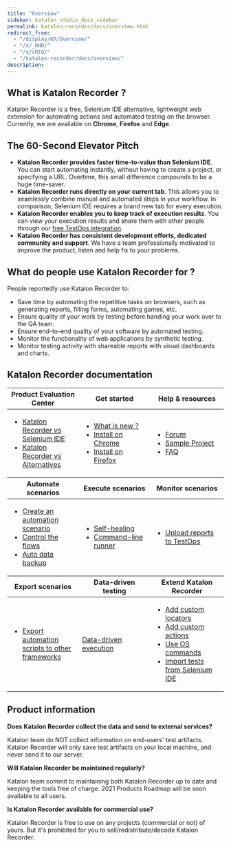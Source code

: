 ```yaml
---
title: "Overview"
sidebar: katalon_studio_docs_sidebar
permalink: katalon-recorder/docs/overview.html
redirect_from:
  - "/display/KR/Overview/"
  - "/x/_RHR/"
  - "/x/cRtO/"
  - "/katalon-recorder/docs/overview/"
description:
---
```


## What is Katalon Recorder ?

Katalon Recorder is a free, Selenium IDE alternative, lightweight web extension for automating actions and automated testing on the browser. Currently, we are available on **Chrome**, **Firefox** and **Edge**.

## The 60-Second Elevator Pitch

- **Katalon Recorder provides faster time-to-value than Selenium IDE**. You can start automating instantly, without having to create a project, or specifying a URL. Overtime, this small difference compounds to be a huge time-saver.
- **Katalon Recorder runs directly on your current tab**. This allows you to seamlessly combine manual and automated steps in your workflow. In comparison, Selenium IDE requires a brand new tab for every execution.
- **Katalon Recorder enables you to keep track of execution results**. You can view your execution results and share them with other people through our [free TestOps integration](https://docs.katalon.com/katalon-analytics/docs/overview.html).
- **Katalon Recorder has consistent development efforts, dedicated community and support**. We have a team professionally motivated to improve the product, listen and help fix to your problems.

## What do people use Katalon Recorder for ?

People reportedly use Katalon Recorder to:

- Save time by automating the repetitive tasks on browsers, such as generating reports, filling forms, automating games, etc.
- Ensure quality of your work by testing before handing your work over to the QA team.
- Ensure end-to-end quality of your software by automated testing.
- Monitor the functionality of web applications by synthetic testing.
- Monitor testing activity with shareable reports with visual dashboards and charts.

## Katalon Recorder documentation

<table class="top-vertical-align-table">
    <thead>
        <tr>
            <th style="width:33%"><strong>Product Evaluation Center</strong></th>
            <th style="width:33%"><strong>Get started</strong></th>
            <th><strong>Help & resources</strong></th>
        </tr>
    </thead>
    <tbody>
        <tr>
            <td>
                <ul>
                    <li><a href="./katalon-recorder-vs-selenium-ide.html">Katalon Recorder vs Selenium IDE</a>
                    </li>
                    <li><a href="./katalon-recorder-vs-alternatives.html">Katalon Recorder vs Alternatives</a>
                    </li>                                 
                </ul>
            </td>
            <td>
                <ul>
                    <li><a href="./release-notes.html">What is new ?</a>
                    </li>
                    <li><a href="https://chrome.google.com/webstore/detail/katalon-recorder-selenium/ljdobmomdgdljniojadhoplhkpialdid">Install on Chrome</a>
                    </li>
                    <li><a href="https://addons.mozilla.org/en-US/firefox/addon/katalon-automation-record/">Install on Firefox</a>
                    </li>                                        
                </ul>
            </td>
            <td>
                <ul>
                    <li><a href="https://forum.katalon.com/c/katalon-recorder">Forum</a>
                    </li>
                    <li><a href="./samples.html">Sample Project</a>
                    </li>
                    <li><a href="./faq-and-troubleshooting-instructions.html">FAQ</a>
                    </li>                                        
                </ul>
            </td>
    </tbody>
    <thead>
        <tr>
            <th><strong>Automate scenarios</strong></th>
            <th><strong>Execute scenarios</strong></th>
            <th><strong>Monitor scenarios</strong></th>
        </tr>
    </thead>
    <tbody>
        <tr>
            <td>
                <ul>
                    <li><a href="./automate-scenarios.html">Create an automation scenario</a>
                    </li>
                    <li><a href="./conditional-cases.html">Control the flows</a>
                    </li>
                    <li><a href="./auto-backup.html">Auto data backup</a>
                    </li>                                     
                </ul>
            </td>
            <td>
                <ul>
                    </li>
                    <li><a href="./self-healing.html">Self-healing</a>
                    </li>
                    <li><a href="./command-line-runner.html ">Command-line runner</a>
                    </li>
                </ul>  
            </td>
            <td>
                <ul>
                    <li><a href="./monitor-scenario-executions.html">Upload reports to TestOps </a>
                    </li>                    
                </ul>
            </td>
        </tr>
    </tbody>
    <thead>
        <tr>
            <th><strong>Export scenarios</strong></th>
            <th><strong>Data-driven testing</strong></th>
            <th><strong>Extend Katalon Recorder</strong></th>
        </tr>
    </thead>
    <tbody>
        <tr>
            <td>
                <ul>
                    <li><a href="./export-test-script.html">Export automation scripts to other frameworks</a>
                    </li>                   
                </ul>
            </td>
            <td>
                <a href="./data-driven-execution.html">Data-driven execution</a>
            </td>
            <td>
                <ul>
                    <li><a href="./extension-scripts-aka-user-extensionsjs-for-custom-locator-builders-and-actions.html#locator-builders">Add custom locators</a>
                    </li>
                    <li><a href="./extension-scripts-aka-user-extensionsjs-for-custom-locator-builders-and-actions.html#actions">Add custom actions</a>
                    </li>
                    <li><a href="./katalon-recorder-helper-tool.html#executing-os-commands">Use OS commands</a>
                    </li>              
                    <li><a href="./import-selenium-ide.html">Import tests from Selenium IDE</a>
                    </li>                            
                </ul>
            </td>
        </tr>
    </tbody>
</table>

## Product information

**Does Katalon Recorder collect the data and send to external services?**

Katalon team do NOT collect information on end-users' test artifacts. Katalon Recorder will only save test artifacts on your local machine, and never send it to our server.

**Will Katalon Recorder be maintained regularly?**

Katalon team commit to maintaining both Katalon Recorder up to date and keeping the tools free of charge. 2021 Products Roadmap will be soon available to all users.

**Is Katalon Recorder available for commercial use?**

Katalon Recorder is free to use on any projects (commercial or not) of yours. But it's prohibited for you to sell/redistribute/decode Katalon Recorder.
